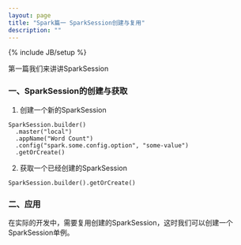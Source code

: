 ```yaml
---
layout: page
title: "Spark篇一 SparkSession创建与复用"
description: ""
---
```

{% include JB/setup %}

第一篇我们来讲讲SparkSession

### 一、SparkSession的创建与获取

1. 创建一个新的SparkSession

```
SparkSession.builder()
  .master("local")
  .appName("Word Count")
  .config("spark.some.config.option", "some-value")
  .getOrCreate()
```

2. 获取一个已经创建的SparkSession

```
SparkSession.builder().getOrCreate()
```

### 二、应用

在实际的开发中，需要复用创建的SparkSession，这时我们可以创建一个SparkSession单例。